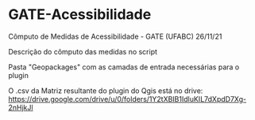 # GATE-Acessibilidade
Cômputo de Medidas de Acessibilidade - GATE (UFABC) 26/11/21

Descrição do cômputo das medidas no script

Pasta "Geopackages" com as camadas de entrada necessárias para o plugin

O .csv da Matriz resultante do plugin do Qgis está no drive: https://drive.google.com/drive/u/0/folders/1Y2tXBIB1IdluKIL7dXpdD7Xg-2nHjkJl

